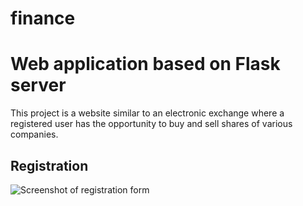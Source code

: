 # finance
# Web application based on Flask server

This project is a website similar to an electronic exchange where a registered user has the opportunity to buy and sell shares of various companies.
## Registration
![Screenshot of registration form](static/screenshot)
